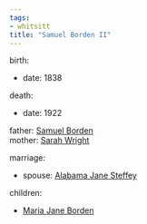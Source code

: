 ```yaml
---
tags:
- whitsitt
title: "Samuel Borden II"
---
```


birth:
  - date: 1838

death:
  - date: 1922

father: [Samuel Borden](Samuel%20Borden.md)  
mother: [Sarah Wright](Sarah%20Wright.md)

marriage:
  - spouse: [Alabama Jane Steffey](Alabama%20Jane%20Steffey.md)  

children:
  - [Maria Jane Borden](Maria%20Jane%20Borden.md)

